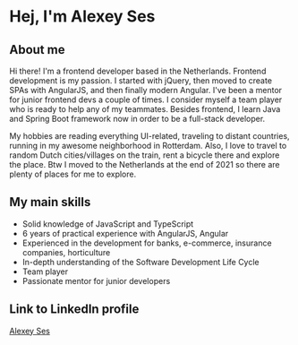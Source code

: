 # Hej, I'm Alexey Ses

## About me

Hi there! I'm a frontend developer based in the Netherlands. Frontend development is my passion. I started with jQuery, then moved to create SPAs with AngularJS, and then finally modern Angular. I've been a mentor for junior frontend devs a couple of times. I consider myself a team player who is ready to help any of my teammates. Besides frontend, I learn Java and Spring Boot framework now in order to be a full-stack developer. 

My hobbies are reading everything UI-related, traveling to distant countries, running in my awesome neighborhood in Rotterdam. Also, I love to travel to random Dutch cities/villages on the train, rent a bicycle there and explore the place. Btw I moved to the Netherlands at the end of 2021 so there are plenty of places for me to explore.

## My main skills

- Solid knowledge of JavaScript and TypeScript
- 6 years of practical experience with AngularJS, Angular
- Experienced in the development for banks, e-commerce, insurance companies, horticulture
- In-depth understanding of the Software Development Life Cycle
- Team player
- Passionate mentor for junior developers

## Link to LinkedIn profile

[Alexey Ses](https://www.linkedin.com/in/alexey-ses/)
